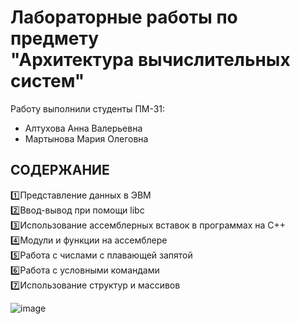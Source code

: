 # Лабораторные работы по предмету <br> **"Архитектура вычислительных систем"**


Работу выполнили студенты ПМ-31:
* Алтухова Анна Валерьевна 
* Мартынова Мария Олеговна

## СОДЕРЖАНИЕ
:one:Представление данных в ЭВМ
<br>:two:Ввод-вывод при помощи libc
<br>:three:Использование ассемблерных вставок в программах на C++
<br>:four:Модули и функции на ассемблере
<br>:five:Работа с числами с плавающей запятой
<br>:six:Работа с условными командами
<br>:seven:Использование структур и массивов


![image](https://i.gifer.com/ZVu.gif)
